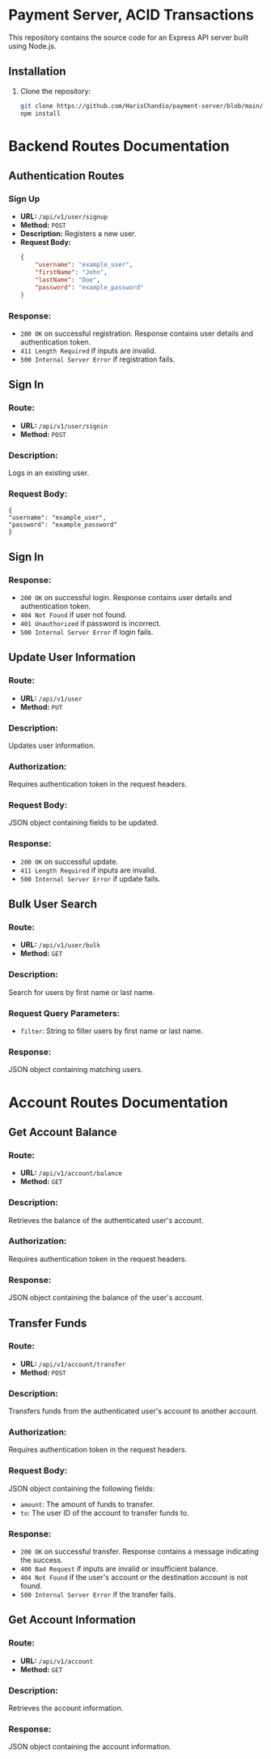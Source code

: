 # Payment Server, ACID Transactions

This repository contains the source code for an Express API server built using Node.js. 

## Installation

1. Clone the repository:

   ```bash
   git clone https://github.com/HarisChandio/payment-server/blob/main/backend
   npm install
# Backend Routes Documentation

## Authentication Routes

###  Sign Up
- **URL:** `/api/v1/user/signup`
- **Method:** `POST`
- **Description:** Registers a new user.
- **Request Body:**
  ```json
  {
      "username": "example_user",
      "firstName": "John",
      "lastName": "Doe",
      "password": "example_password"
  }
 ### Response:
- `200 OK` on successful registration. Response contains user details and authentication token.
- `411 Length Required` if inputs are invalid.
- `500 Internal Server Error` if registration fails.


## Sign In

### Route:
- **URL:** `/api/v1/user/signin`
- **Method:** `POST`

### Description:
Logs in an existing user.

### Request Body:
    
    {
    "username": "example_user",
    "password": "example_password"
    } 
## Sign In

### Response:
- `200 OK` on successful login. Response contains user details and authentication token.
- `404 Not Found` if user not found.
- `401 Unauthorized` if password is incorrect.
- `500 Internal Server Error` if login fails.

## Update User Information

### Route:
- **URL:** `/api/v1/user`
- **Method:** `PUT`

### Description:
Updates user information.

### Authorization:
Requires authentication token in the request headers.

### Request Body:
JSON object containing fields to be updated.

### Response:
- `200 OK` on successful update.
- `411 Length Required` if inputs are invalid.
- `500 Internal Server Error` if update fails.

## Bulk User Search

### Route:
- **URL:** `/api/v1/user/bulk`
- **Method:** `GET`

### Description:
Search for users by first name or last name.

### Request Query Parameters:
- `filter`: String to filter users by first name or last name.

### Response:
JSON object containing matching users.

# Account Routes Documentation

## Get Account Balance

### Route:
- **URL:** `/api/v1/account/balance`
- **Method:** `GET`

### Description:
Retrieves the balance of the authenticated user's account.

### Authorization:
Requires authentication token in the request headers.

### Response:
JSON object containing the balance of the user's account.

## Transfer Funds

### Route:
- **URL:** `/api/v1/account/transfer`
- **Method:** `POST`

### Description:
Transfers funds from the authenticated user's account to another account.

### Authorization:
Requires authentication token in the request headers.

### Request Body:
JSON object containing the following fields:
- `amount`: The amount of funds to transfer.
- `to`: The user ID of the account to transfer funds to.

### Response:
- `200 OK` on successful transfer. Response contains a message indicating the success.
- `400 Bad Request` if inputs are invalid or insufficient balance.
- `404 Not Found` if the user's account or the destination account is not found.
- `500 Internal Server Error` if the transfer fails.

## Get Account Information

### Route:
- **URL:** `/api/v1/account`
- **Method:** `GET`

### Description:
Retrieves the account information.

### Response:
JSON object containing the account information.


